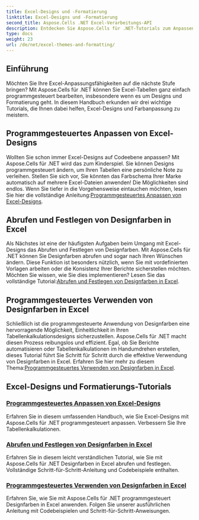 ```yaml
---
title: Excel-Designs und -Formatierung
linktitle: Excel-Designs und -Formatierung
second_title: Aspose.Cells .NET Excel-Verarbeitungs-API
description: Entdecken Sie Aspose.Cells für .NET-Tutorials zum Anpassen von Excel-Designs, Festlegen von Designfarben und programmgesteuerten Verwenden von Designfarben. Verbessern Sie Ihre Excel-Kenntnisse.
type: docs
weight: 23
url: /de/net/excel-themes-and-formatting/
---
```

## Einführung

Möchten Sie Ihre Excel-Anpassungsfähigkeiten auf die nächste Stufe bringen? Mit Aspose.Cells für .NET können Sie Excel-Tabellen ganz einfach programmgesteuert bearbeiten, insbesondere wenn es um Designs und Formatierung geht. In diesem Handbuch erkunden wir drei wichtige Tutorials, die Ihnen dabei helfen, Excel-Designs und Farbanpassung zu meistern.

## Programmgesteuertes Anpassen von Excel-Designs

 Wollten Sie schon immer Excel-Designs auf Codeebene anpassen? Mit Aspose.Cells für .NET wird das zum Kinderspiel. Sie können Designs programmgesteuert ändern, um Ihren Tabellen eine persönliche Note zu verleihen. Stellen Sie sich vor, Sie könnten das Farbschema Ihrer Marke automatisch auf mehrere Excel-Dateien anwenden! Die Möglichkeiten sind endlos. Wenn Sie tiefer in die Vorgehensweise eintauchen möchten, lesen Sie hier die vollständige Anleitung:[Programmgesteuertes Anpassen von Excel-Designs](./customizing-excel-themes/).

## Abrufen und Festlegen von Designfarben in Excel

Als Nächstes ist eine der häufigsten Aufgaben beim Umgang mit Excel-Designs das Abrufen und Festlegen von Designfarben. Mit Aspose.Cells für .NET können Sie Designfarben abrufen und sogar nach Ihren Wünschen ändern. Diese Funktion ist besonders nützlich, wenn Sie mit vordefinierten Vorlagen arbeiten oder die Konsistenz Ihrer Berichte sicherstellen möchten. Möchten Sie wissen, wie Sie dies implementieren? Lesen Sie das vollständige Tutorial:[Abrufen und Festlegen von Designfarben in Excel](./getting-and-setting-theme-colors/).

## Programmgesteuertes Verwenden von Designfarben in Excel

 Schließlich ist die programmgesteuerte Anwendung von Designfarben eine hervorragende Möglichkeit, Einheitlichkeit in Ihren Tabellenkalkulationsdesigns sicherzustellen. Aspose.Cells für .NET macht diesen Prozess reibungslos und effizient. Egal, ob Sie Berichte automatisieren oder Tabellenkalkulationen im Handumdrehen erstellen, dieses Tutorial führt Sie Schritt für Schritt durch die effektive Verwendung von Designfarben in Excel. Erfahren Sie hier mehr zu diesem Thema:[Programmgesteuertes Verwenden von Designfarben in Excel](./utilizing-theme-colors/).

## Excel-Designs und Formatierungs-Tutorials
### [Programmgesteuertes Anpassen von Excel-Designs](./customizing-excel-themes/)
Erfahren Sie in diesem umfassenden Handbuch, wie Sie Excel-Designs mit Aspose.Cells für .NET programmgesteuert anpassen. Verbessern Sie Ihre Tabellenkalkulationen.
### [Abrufen und Festlegen von Designfarben in Excel](./getting-and-setting-theme-colors/)
Erfahren Sie in diesem leicht verständlichen Tutorial, wie Sie mit Aspose.Cells für .NET Designfarben in Excel abrufen und festlegen. Vollständige Schritt-für-Schritt-Anleitung und Codebeispiele enthalten.
### [Programmgesteuertes Verwenden von Designfarben in Excel](./utilizing-theme-colors/)
Erfahren Sie, wie Sie mit Aspose.Cells für .NET programmgesteuert Designfarben in Excel anwenden. Folgen Sie unserer ausführlichen Anleitung mit Codebeispielen und Schritt-für-Schritt-Anweisungen.